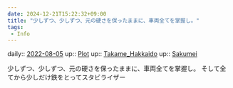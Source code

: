 ```yaml
---
date: 2024-12-21T15:22:32+09:00
title: "少しずつ、少しずつ、元の硬さを保ったままに、車両全てを掌握し。"
tags:
 - Info
---
```


daily:: [2022-08-05](../Daily_Note/2022-08-05.md)
up:: [Plot](../Bar/Novel/Chaos/Plot.md)
up:: [Takame_Hakkaido](../Bar/Novel/Nacaria/Takame_Hakkaido.md)
up:: [Sakumei](../Bar/Novel/Nacaria/Sakumei.md)

少しずつ、少しずつ、元の硬さを保ったままに、車両全てを掌握し。
そして全てから少しだけ鉄をとってスタビライザー